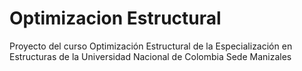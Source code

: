 # Optimizacion Estructural
Proyecto del curso Optimización Estructural de la Especialización en Estructuras de la Universidad Nacional de Colombia Sede Manizales
